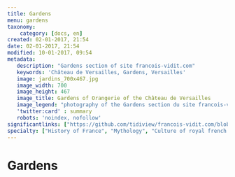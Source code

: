 ```yaml
---
title: Gardens
menu: gardens
taxonomy:
    category: [docs, en]
created: 02-01-2017, 21:54
date: 02-01-2017, 21:54
modified: 10-01-2017, 09:54
metadata:
   description: "Gardens section of site francois-vidit.com"
   keywords: 'Château de Versailles, Gardens, Versailles'
   image: jardins_700x467.jpg
   image_width: 700
   image_height: 467
   image_title: Gardens of Orangerie of the Château de Versailles
   image_legend: "photography of the Gardens section du site francois-vidit.com"
   'twitter:card' : summary
   robots: 'noindex, nofollow'
significantlinks: ["https://github.com/tidiview/francois-vidit.com/blob/develop/user/sites/docs/pages/01.home/02.versailles/02.jardins/chapter.en.md"]
specialty: ["History of France", "Mythology", "Culture of royal french court", "Litterature of the Roman Empire", "Roman Imperial Litterature", "Palace of Versailles", "Gardens"]
---
```

# Gardens